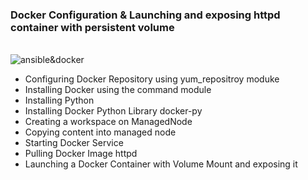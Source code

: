 <h3><b>Docker Configuration & Launching and exposing httpd container with persistent volume </b></h3>
<br />

<img src="https://www.ansible.com/hubfs/2016_Images/Blog_Headers/Ansible-Docker-Blog-2.png" alt="ansible&docker">
<ul>
  <li>Configuring Docker Repository using yum_repositroy moduke</li>
  <li>Installing Docker using the command module</li>
  <li>Installing Python</li>
  <li>Installing Docker Python Library docker-py</li>
  <li>Creating a workspace on ManagedNode</li>
  <li>Copying content into managed node</li>
  <li>Starting Docker Service</li>
  <li>Pulling Docker Image httpd</li>
  <li>Launching a Docker Container with Volume Mount and exposing it</li> 
</ul>
